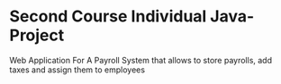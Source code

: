 ﻿# Second Course Individual Java-Project
Web Application For A Payroll System that allows to store payrolls, add taxes and assign them to employees
